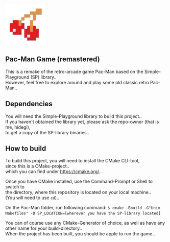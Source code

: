 <p align="left">
  <img src="assets/cherry_icon.png" width="128" height="128">
</p>

## Pac-Man Game (remastered)
This is a remake of the retro-arcade game Pac-Man based on the Simple-Playground (SP) library..\
However, feel free to explore around and play some old classic retro Pac-Man..

## Dependencies
You will need the Simple-Playground library to build this project..\
If you haven't obtained the library yet, please ask the repo-owner (that is me, hidegi),\
to get a copy of the SP-library binaries..

## How to build
To build this project, you will need to install the CMake CLI-tool,\
since this is a CMake-project..\
which you can find under https://cmake.org/..

Once you have CMake installed, use the Command-Prompt or Shell to switch to\
the directory, where this repository is located on your local machine..\
(You will need to use ```cd```)..

On the Pac-Man folder, run following command:
```$ cmake -Bbuild -G"Unix Makefiles" -D SP_LOCATION=[wherever you have the SP-library located]```

You can of course use any CMake-Generator of choice, as well as have any other name for your build-directory..\
When the project has been built, you should be apple to run the game..
